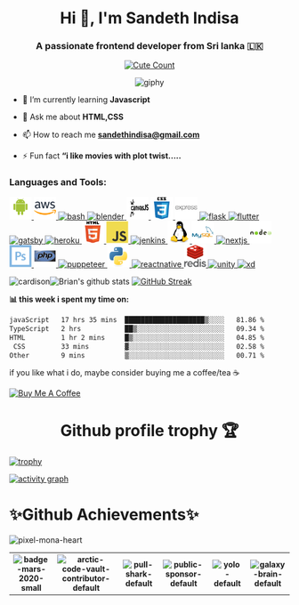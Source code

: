 <h1 align="center">Hi 👋, I'm Sandeth Indisa   </h1>

<h3 align="center">A passionate frontend developer from Sri lanka 🇱🇰 </h3>

<p align="center"><a href="https://github.com/cardison "><img alt="Cute Count" src="https://count.getloli.com/get/@cardison?theme=rule34"/></a></p>
<div align="center">


![giphy](https://user-images.githubusercontent.com/74986126/177103049-14428321-34f9-4b08-a0c0-f61222551e0d.gif)


</div>

- 🌱 I’m currently learning **Javascript**

- 💬 Ask me about **HTML,CSS**

- 📫 How to reach me **sandethindisa@gmail.com**

- ⚡ Fun fact **“i like movies with plot twist.....**




<h3 align="left">Languages and Tools:</h3>
<p align="left"> <a href="https://developer.android.com" target="_blank"> <img src="https://raw.githubusercontent.com/devicons/devicon/master/icons/android/android-original-wordmark.svg" alt="android" width="40" height="40"/> </a> <a href="https://aws.amazon.com" target="_blank"> <img src="https://raw.githubusercontent.com/devicons/devicon/master/icons/amazonwebservices/amazonwebservices-original-wordmark.svg" alt="aws" width="40" height="40"/> </a> <a href="https://www.gnu.org/software/bash/" target="_blank"> <img src="https://www.vectorlogo.zone/logos/gnu_bash/gnu_bash-icon.svg" alt="bash" width="40" height="40"/> </a> <a href="https://www.blender.org/" target="_blank"> <img src="https://download.blender.org/branding/community/blender_community_badge_white.svg" alt="blender" width="40" height="40"/> </a> <a href="https://canvasjs.com" target="_blank"> <img src="https://raw.githubusercontent.com/Hardik0307/Hardik0307/master/assets/canvasjs-charts.svg" alt="canvasjs" width="40" height="40"/> </a> <a href="https://www.w3schools.com/css/" target="_blank"> <img src="https://raw.githubusercontent.com/devicons/devicon/master/icons/css3/css3-original-wordmark.svg" alt="css3" width="40" height="40"/> </a> <a href="https://expressjs.com" target="_blank"> <img src="https://raw.githubusercontent.com/devicons/devicon/master/icons/express/express-original-wordmark.svg" alt="express" width="40" height="40"/> </a> <a href="https://flask.palletsprojects.com/" target="_blank"> <img src="https://www.vectorlogo.zone/logos/pocoo_flask/pocoo_flask-icon.svg" alt="flask" width="40" height="40"/> </a> <a href="https://flutter.dev" target="_blank"> <img src="https://www.vectorlogo.zone/logos/flutterio/flutterio-icon.svg" alt="flutter" width="40" height="40"/> </a> <a href="https://www.gatsbyjs.com/" target="_blank"> <img src="https://www.vectorlogo.zone/logos/gatsbyjs/gatsbyjs-icon.svg" alt="gatsby" width="40" height="40"/> </a> <a href="https://heroku.com" target="_blank"> <img src="https://www.vectorlogo.zone/logos/heroku/heroku-icon.svg" alt="heroku" width="40" height="40"/> </a> <a href="https://www.w3.org/html/" target="_blank"> <img src="https://raw.githubusercontent.com/devicons/devicon/master/icons/html5/html5-original-wordmark.svg" alt="html5" width="40" height="40"/> </a> <a href="https://developer.mozilla.org/en-US/docs/Web/JavaScript" target="_blank"> <img src="https://raw.githubusercontent.com/devicons/devicon/master/icons/javascript/javascript-original.svg" alt="javascript" width="40" height="40"/> </a> <a href="https://www.jenkins.io" target="_blank"> <img src="https://www.vectorlogo.zone/logos/jenkins/jenkins-icon.svg" alt="jenkins" width="40" height="40"/> </a> <a href="https://www.linux.org/" target="_blank"> <img src="https://raw.githubusercontent.com/devicons/devicon/master/icons/linux/linux-original.svg" alt="linux" width="40" height="40"/> </a> <a href="https://www.mysql.com/" target="_blank"> <img src="https://raw.githubusercontent.com/devicons/devicon/master/icons/mysql/mysql-original-wordmark.svg" alt="mysql" width="40" height="40"/> </a> <a href="https://nextjs.org/" target="_blank"> <img src="https://cdn.worldvectorlogo.com/logos/nextjs-3.svg" alt="nextjs" width="40" height="40"/> </a> <a href="https://nodejs.org" target="_blank"> <img src="https://raw.githubusercontent.com/devicons/devicon/master/icons/nodejs/nodejs-original-wordmark.svg" alt="nodejs" width="40" height="40"/> </a> <a href="https://www.photoshop.com/en" target="_blank"> <img src="https://raw.githubusercontent.com/devicons/devicon/master/icons/photoshop/photoshop-line.svg" alt="photoshop" width="40" height="40"/> </a> <a href="https://www.php.net" target="_blank"> <img src="https://raw.githubusercontent.com/devicons/devicon/master/icons/php/php-original.svg" alt="php" width="40" height="40"/> </a> <a href="https://github.com/puppeteer/puppeteer" target="_blank"> <img src="https://www.vectorlogo.zone/logos/pptrdev/pptrdev-official.svg" alt="puppeteer" width="40" height="40"/> </a> <a href="https://www.python.org" target="_blank"> <img src="https://raw.githubusercontent.com/devicons/devicon/master/icons/python/python-original.svg" alt="python" width="40" height="40"/> </a> <a href="https://reactnative.dev/" target="_blank"> <img src="https://reactnative.dev/img/header_logo.svg" alt="reactnative" width="40" height="40"/> </a> <a href="https://redis.io" target="_blank"> <img src="https://raw.githubusercontent.com/devicons/devicon/master/icons/redis/redis-original-wordmark.svg" alt="redis" width="40" height="40"/> </a> <a href="https://unity.com/" target="_blank"> <img src="https://www.vectorlogo.zone/logos/unity3d/unity3d-icon.svg" alt="unity" width="40" height="40"/> </a> <a href="https://www.adobe.com/products/xd.html" target="_blank"> <img src="https://cdn.worldvectorlogo.com/logos/adobe-xd.svg" alt="xd" width="40" height="40"/> </a> </p>



<p><img align="left" src="https://github-readme-stats.vercel.app/api/top-langs?username=cardison&show_icons=true&locale=en&layout=compact" alt="cardison" /></p>

![Brian's github stats](https://github-readme-stats.vercel.app/api?username=cardison&show_icons=true&theme=blue-green) [![GitHub Streak](https://github-readme-streak-stats.herokuapp.com/?user=cardison&theme=tokyonight)](https://github.com/DenverCoder1/github-readme-streak-stats)

 **📊 this week i spent my time on:**
<!--START_SECTION:waka-->

```text
javaScript   17 hrs 35 mins  ████████████████████▒░░░░   81.86 %
TypeScript   2 hrs           ██▒░░░░░░░░░░░░░░░░░░░░░░   09.34 %
HTML         1 hr 2 mins     █▒░░░░░░░░░░░░░░░░░░░░░░░   04.85 %
 CSS         33 mins         ▓░░░░░░░░░░░░░░░░░░░░░░░░   02.58 %
Other        9 mins          ▒░░░░░░░░░░░░░░░░░░░░░░░░   00.71 %
```

<!--END_SECTION:waka-->
if you like what i do, maybe consider buying me a coffee/tea ☕ 



<a href="https://www.youtube.com/watch?v=dQw4w9WgXcQ" target="_blank"><img src="https://cdn.buymeacoffee.com/buttons/v2/default-red.png" alt="Buy Me A Coffee" width="150" ></a>



<center><h1> <a herf="https://github-profile-trophy.vercel.app/?username=ryo-ma&no-frame=true">Github profile trophy 🏆  </a></h1> </center>


[![trophy](https://github-profile-trophy.vercel.app/?username=ryo-ma&theme=onedark)](https://github.com/ryo-ma/github-profile-trophy)


[![activity graph](https://activity-graph.herokuapp.com/graph?username=cardison&theme=react-dark)](https://github.com/cardison)


<h1> ✨Github Achievements✨      </h1>

![pixel-mona-heart](https://user-images.githubusercontent.com/74986126/175756296-8640831e-4247-453c-9602-31fdd427b1ec.gif)

<table>
<tr>
<th> <img width="100" alt="badge-mars-2020-small" src="https://user-images.githubusercontent.com/74986126/175457272-1f32df2d-f56b-49d0-97ed-59c9c0f27267.png"> </th>

<th> <img width="100" alt="arctic-code-vault-contributor-default" src="https://user-images.githubusercontent.com/74986126/175457563-412275d1-b699-4b13-bfba-dbf4fcdcdf85.png"> </th>

<th><img width="100" alt="pull-shark-default" src="https://user-images.githubusercontent.com/74986126/175458357-e7695785-f114-4373-9282-534681ffb5ec.png"> </th>
 <th><img width="100" alt="public-sponsor-default" src="https://user-images.githubusercontent.com/74986126/175458561-58ba436a-c443-464e-ae22-53a739ce75b9.png"> </th>
<th>

<img width="100" alt="yolo-default" src="https://user-images.githubusercontent.com/74986126/175458774-9ab5563a-2d92-4273-994d-f4028b9514c7.png">
</th>
<th>
<img width="100" alt="galaxy-brain-default" src="https://user-images.githubusercontent.com/74986126/175458880-f1f28429-5001-4c0e-bf2a-7dfb7eaba633.png">
</th>

</tr>
</table>

</details>

